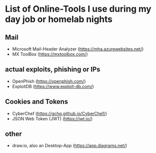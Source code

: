 # List of Online-Tools I use during my day job or homelab nights

## Mail
 - Microsoft Mail-Header Analyzer (https://mha.azurewebsites.net/)
 - MX ToolBox (https://mxtoolbox.com/)
## actual exploits, phishing or IPs
 - OpenPhish (https://openphish.com/)
 - ExploitDB (https://www.exploit-db.com/)
## Cookies and Tokens
 - CyberChef (https://gchq.github.io/CyberChef/)
 - JSON Web Token (JWT) (https://jwt.io/)
## other 
 - draw.io, also an Desktop-App (https://app.diagrams.net/)
